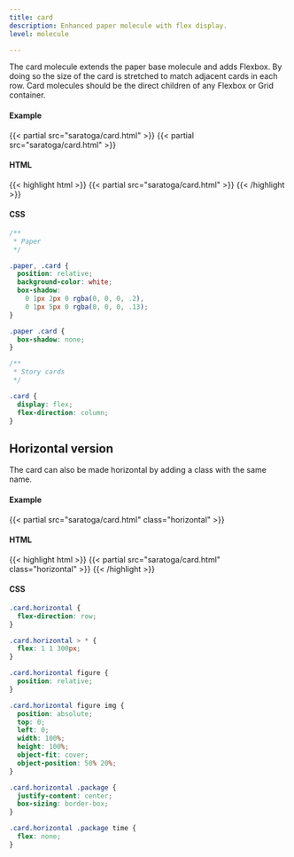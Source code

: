 ```yaml
---
title: card
description: Enhanced paper molecule with flex display.
level: molecule

---
```

The card molecule extends the paper base molecule and adds Flexbox. By doing so the size of the card is stretched to match adjacent cards in each row. Card molecules should be the direct children of any Flexbox or Grid container.

#### Example
<div class="example grid">
  {{< partial src="saratoga/card.html" >}}
  {{< partial src="saratoga/card.html" >}}
</div>

#### HTML
{{< highlight html >}}
{{< partial src="saratoga/card.html" >}}
{{< /highlight >}}

#### CSS
```css
/**
 * Paper
 */

.paper, .card {
  position: relative;
  background-color: white;
  box-shadow: 
    0 1px 2px 0 rgba(0, 0, 0, .2), 
    0 1px 5px 0 rgba(0, 0, 0, .13);
}

.paper .card {
  box-shadow: none;
}

/**
 * Story cards
 */

.card {
  display: flex;
  flex-direction: column;
}
```

## Horizontal version

The card can also be made horizontal by adding a class with the same name.

#### Example
{{< partial src="saratoga/card.html" class="horizontal" >}}

#### HTML
{{< highlight html >}}
{{< partial src="saratoga/card.html" class="horizontal" >}}
{{< /highlight >}}

#### CSS
```css
.card.horizontal {
  flex-direction: row;
}

.card.horizontal > * {
  flex: 1 1 300px;
}

.card.horizontal figure {
  position: relative;
}

.card.horizontal figure img {
  position: absolute;
  top: 0;
  left: 0;
  width: 100%;
  height: 100%;
  object-fit: cover;
  object-position: 50% 20%;
}

.card.horizontal .package {
  justify-content: center;
  box-sizing: border-box;
}

.card.horizontal .package time {
  flex: none;
}
```
